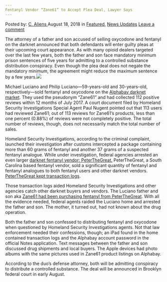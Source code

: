 ```yaml
---
Fentanyl Vendor “Zane61” to Accept Plea Deal, Lawyer Says
---
```

<article class="post-listing post-26576 post type-post status-publish format-standard has-post-thumbnail hentry 
 tag-accept tag-deal tag-fentanyl tag-lawyer tag-plea tag-vendor tag-zane61">
<div class="post-inner">
<span>Posted by: <a href="https://www.deepdotweb.com/author/caliens/" title="">C. Aliens </a></span>
<span>August 18, 2018</span>
<span>in <a href="https://www.deepdotweb.com/category/deepdot-news/" rel="category tag">Featured</a>, <a href="https://www.deepdotweb.com/category/news-updates/" rel="category tag">News Updates</a></span>
<span><a href="https://www.deepdotweb.com/2018/08/18/fentanyl-vendor-zane61-to-accept-plea-deal-lawyer-says/#respond">Leave a comment</a></span>


<p>The attorney of a father and son accused of selling oxycodone and fentanyl on the darknet announced that both defendants will enter guilty pleas at their upcoming court appearance. As with many opioid dealers targeted over the last few years, both the father and son face mandatory minimum prison sentences of five years for admitting to a controlled substance distribution conspiracy. Even though the plea deal does not negate the mandatory minimum, the agreement might reduce the maximum sentence by a few years.<img class="wp-image-26580 aligncenter" src="https://www.deepdotweb.com/wp-content/uploads/2018/08/word-image-31.jpeg" srcset="https://www.deepdotweb.com/wp-content/uploads/2018/08/word-image-31.jpeg 660w, https://www.deepdotweb.com/wp-content/uploads/2018/08/word-image-31-300x150.jpeg 300w" sizes="(max-width: 660px) 100vw, 660px" /></p>
<p>Michael Luciano and Philip Luciano—59-years-old and 30-years-old, respectively—sold fentanyl and oxycodone on the <a href="https://www.deepdotweb.com/tag/alphabay/">Alphabay darknet market</a>. They used the pseudonym “Zane61” and had collected 112 positive reviews within 12 months of July 2017. A court document filed by Homeland Security Investigations Special Agent Paul Nugent pointed out that 113 users had reviewed Zane61; out of 113 reviews for Zane61’s products, less than one percent (0.88%) of reviews were not completely positive. The total number of reviews, though, does not necessarily match the total number of sales.</p>
<p>Homeland Security Investigations, according to the criminal complaint, launched their investigation after customs intercepted a package containing more than 60 grams of fentanyl and another 37 grams of a suspected fentanyl analogue. While under investigation, federal agencies arrested an even larger <a href="https://www.deepdotweb.com/2018/05/24/alphabay-vendor-peterthegreat-sentenced-to-15-years/">darknet fentanyl vendor: PeterTheGreat.</a> PeterTheGreat, a South Carolina based fentanyl vendor, sold a significant quantity of fentanyl and fentanyl analogues to both fentanyl users and other darknet vendors. <a href="https://www.deepdotweb.com/2017/05/27/grand-jury-indicts-u-47-vendor-peterthegreat/">PeterTheGreat kept transaction logs</a>.</p>
<p>Those transaction logs aided Homeland Security Investigations and other agencies catch other darknet buyers and vendors. The Luciano father and son aka <a href="https://www.deepdotweb.com/2017/09/05/former-vendors-records-used-catch-father-son-darknet-team/">Zane61 had been purchasing fentanyl from PeterTheGreat</a>. With all the evidence needed, federal agents raided the Luciano home and arrested the father and son. The mother, it turned out, had not known about the drug operation.</p>
<p>Both the father and son confessed to distributing fentanyl and oxycodone when questioned by Homeland Security Investigations agents. Not that law enforcement needed their confessions, though; an iPad found in the home contained transaction logs and the Alphabay account password in the official Notes application. Text messages between the father and son discussed drug shipments and local buyers. The Apple devices had photo albums with the same pictures used in Zane61 product listings on Alphabay.</p>
<p>According to the duo’s defense attorney, both will be admitting conspiracy to distribute a controlled substance. The deal will be announced in Brooklyn federal court in early August.</p>
</div>
<span style="display:none"><a href="https://www.deepdotweb.com/tag/accept/" rel="tag">accept</a> <a href="https://www.deepdotweb.com/tag/deal/" rel="tag">deal</a> <a href="https://www.deepdotweb.com/tag/fentanyl/" rel="tag">fentanyl</a> <a href="https://www.deepdotweb.com/tag/lawyer/" rel="tag">lawyer</a> <a href="https://www.deepdotweb.com/tag/plea/" rel="tag">plea</a> <a href="https://www.deepdotweb.com/tag/vendor/" rel="tag">vendor</a> <a href="https://www.deepdotweb.com/tag/zane61/" rel="tag">zane61</a></span> <span style="display:none" class="updated">2018-08-18</span>
<div style="display:none" class="vcard author" itemprop="author" itemscope itemtype="http://schema.org/Person"><strong class="fn" itemprop="name"><a href="https://www.deepdotweb.com/author/caliens/" title="Posts by C. Aliens" rel="author">C. Aliens</a></strong></div>
</div>
</article>

